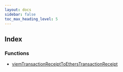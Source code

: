 ```yaml
---
layout: docs
sidebar: false
toc_max_heading_level: 5
---
```


## Index

### Functions

- [viemTransactionReceiptToEthersTransactionReceipt](functions/viemTransactionReceiptToEthersTransactionReceipt.md)
